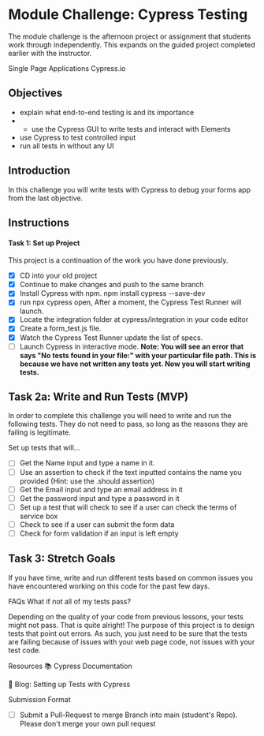 # Module Challenge: Cypress Testing

The module challenge is the afternoon project or assignment that students work through independently. This expands on the guided project completed earlier with the instructor.

Single Page Applications
Cypress.io
## Objectives
- explain what end-to-end testing is and its importance
- - use the Cypress GUI to write tests and interact with Elements
- use Cypress to test controlled input
- run all tests in without any UI
## Introduction
In this challenge you will write tests with Cypress to debug your forms app from the last objective.

## Instructions
#### Task 1: Set up Project
This project is a continuation of the work you have done previously.

- [x] CD into your old project
- [X] Continue to make changes and push to the same branch
- [X]  Install Cypress with npm. npm install cypress --save-dev
- [X]  run npx cypress open, After a moment, the Cypress Test Runner will launch.
- [X]  Locate the integration folder at cypress/integration in your code editor
- [X]  Create a form_test.js file.
- [X]  Watch the Cypress Test Runner update the list of specs.
- [ ] Launch Cypress in interactive mode.
**Note: You will see an error that says "No tests found in your file:" with your particular file path. This is because we have not written any tests yet. Now you will start writing tests.**

## Task 2a: Write and Run Tests (MVP)
In order to complete this challenge you will need to write and run the following tests. They do not need to pass, so long as the reasons they are failing is legitimate.

Set up tests that will...

 - [ ] Get the Name input and type a name in it.
 - [ ] Use an assertion to check if the text inputted contains the name you provided (Hint: use the .should assertion)
 - [ ] Get the Email input and type an email address in it
 - [ ] Get the password input and type a password in it
 - [ ] Set up a test that will check to see if a user can check the terms of service box
 - [ ] Check to see if a user can submit the form data
 - [ ] Check for form validation if an input is left empty

## Task 3: Stretch Goals
If you have time, write and run different tests based on common issues you have encountered working on this code for the past few days.

FAQs
What if not all of my tests pass?

Depending on the quality of your code from previous lessons, your tests might not pass. That is quite alright! The purpose of this project is to design tests that point out errors. As such, you just need to be sure that the tests are failing because of issues with your web page code, not issues with your test code.

Resources
📚 Cypress Documentation

🤔 Blog: Setting up Tests with Cypress

Submission Format
 - [ ] Submit a Pull-Request to merge <firstName-lastName> Branch into main (student's Repo). Please don't merge your own pull request